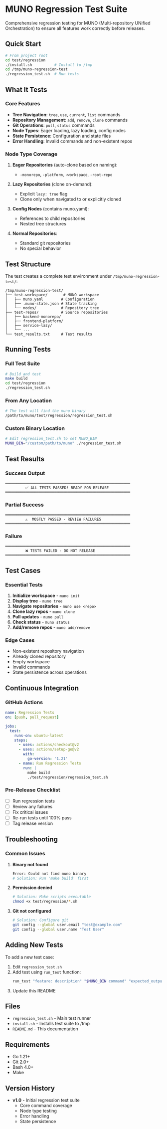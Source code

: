 # MUNO Regression Test Suite

Comprehensive regression testing for MUNO (Multi-repository UNified Orchestration) to ensure all features work correctly before releases.

## Quick Start

```bash
# From project root
cd test/regression
./install.sh          # Install to /tmp
cd /tmp/muno-regression-test
./regression_test.sh  # Run tests
```

## What It Tests

### Core Features
- **Tree Navigation**: `tree`, `use`, `current`, `list` commands
- **Repository Management**: `add`, `remove`, `clone` commands  
- **Git Operations**: `pull`, `status` commands
- **Node Types**: Eager loading, lazy loading, config nodes
- **State Persistence**: Configuration and state files
- **Error Handling**: Invalid commands and non-existent repos

### Node Type Coverage

1. **Eager Repositories** (auto-clone based on naming):
   - `-monorepo`, `-platform`, `-workspace`, `-root-repo`

2. **Lazy Repositories** (clone on-demand):
   - Explicit `lazy: true` flag
   - Clone only when navigated to or explicitly cloned

3. **Config Nodes** (contains muno.yaml):
   - References to child repositories
   - Nested tree structures

4. **Normal Repositories**:
   - Standard git repositories
   - No special behavior

## Test Structure

The test creates a complete test environment under `/tmp/muno-regression-test/`:

```
/tmp/muno-regression-test/
├── test-workspace/       # MUNO workspace
│   ├── muno.yaml        # Configuration
│   ├── .muno-state.json # State tracking
│   └── nodes/           # Repository tree
├── test-repos/          # Source repositories
│   ├── backend-monorepo/
│   ├── frontend-platform/
│   ├── service-lazy/
│   └── ...
└── test_results.txt     # Test results
```

## Running Tests

### Full Test Suite
```bash
# Build and test
make build
cd test/regression
./regression_test.sh
```

### From Any Location
```bash
# The test will find the muno binary
/path/to/muno/test/regression/regression_test.sh
```

### Custom Binary Location
```bash
# Edit regression_test.sh to set MUNO_BIN
MUNO_BIN="/custom/path/to/muno" ./regression_test.sh
```

## Test Results

### Success Output
```
════════════════════════════════════════════════════════
         ✅ ALL TESTS PASSED! READY FOR RELEASE
════════════════════════════════════════════════════════
```

### Partial Success
```
════════════════════════════════════════════════════════
         ⚠️  MOSTLY PASSED - REVIEW FAILURES
════════════════════════════════════════════════════════
```

### Failure
```
════════════════════════════════════════════════════════
         ❌ TESTS FAILED - DO NOT RELEASE
════════════════════════════════════════════════════════
```

## Test Cases

### Essential Tests
1. **Initialize workspace** - `muno init`
2. **Display tree** - `muno tree`
3. **Navigate repositories** - `muno use <repo>`
4. **Clone lazy repos** - `muno clone`
5. **Pull updates** - `muno pull`
6. **Check status** - `muno status`
7. **Add/remove repos** - `muno add/remove`

### Edge Cases
- Non-existent repository navigation
- Already cloned repository
- Empty workspace
- Invalid commands
- State persistence across operations

## Continuous Integration

### GitHub Actions
```yaml
name: Regression Tests
on: [push, pull_request]

jobs:
  test:
    runs-on: ubuntu-latest
    steps:
      - uses: actions/checkout@v2
      - uses: actions/setup-go@v2
        with:
          go-version: '1.21'
      - name: Run Regression Tests
        run: |
          make build
          ./test/regression/regression_test.sh
```

### Pre-Release Checklist
- [ ] Run regression tests
- [ ] Review any failures
- [ ] Fix critical issues
- [ ] Re-run tests until 100% pass
- [ ] Tag release version

## Troubleshooting

### Common Issues

1. **Binary not found**
   ```bash
   Error: Could not find muno binary
   # Solution: Run 'make build' first
   ```

2. **Permission denied**
   ```bash
   # Solution: Make scripts executable
   chmod +x test/regression/*.sh
   ```

3. **Git not configured**
   ```bash
   # Solution: Configure git
   git config --global user.email "test@example.com"
   git config --global user.name "Test User"
   ```

## Adding New Tests

To add a new test case:

1. Edit `regression_test.sh`
2. Add test using `run_test` function:
   ```bash
   run_test "feature: description" "$MUNO_BIN command" "expected_output"
   ```
3. Update this README

## Files

- `regression_test.sh` - Main test runner
- `install.sh` - Installs test suite to /tmp
- `README.md` - This documentation

## Requirements

- Go 1.21+
- Git 2.0+
- Bash 4.0+
- Make

## Version History

- **v1.0** - Initial regression test suite
  - Core command coverage
  - Node type testing  
  - Error handling
  - State persistence